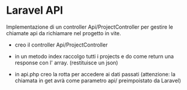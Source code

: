 # Laravel API

Implementazione di un controller Api/ProjectController per gestire le chiamate api da richiamare nel progetto in vite.

-   creo il controller Api/ProjectController

-   in un metodo index raccolgo tutti i projects e do come return una response con l' array. (restituisce un json)

-   in api.php creo la rotta per accedere ai dati passati (attenzione: la chiamata in get avrà come parametro api/ preimpoistato da Laravel)
